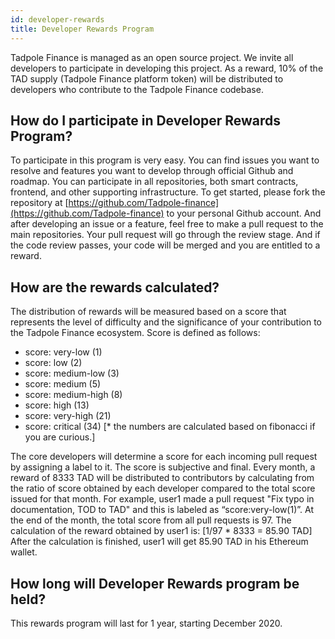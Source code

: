 ```yaml
---
id: developer-rewards
title: Developer Rewards Program
---
```


Tadpole Finance is managed as an open source project. We invite all developers to participate in developing this project. As a reward, 10% of the TAD supply (Tadpole Finance platform token) will be distributed to developers who contribute to the Tadpole Finance codebase.

## How do I participate in Developer Rewards Program?

To participate in this program is very easy. You can find issues you want to resolve and features you want to develop through official Github and roadmap. You can participate in all repositories, both smart contracts, frontend, and other supporting infrastructure.
To get started, please fork the repository at [https://github.com/Tadpole-finance](https://github.com/Tadpole-finance) to your personal Github account. And after developing an issue or a feature, feel free to make a pull request to the main repositories. Your pull request will go through the review stage. And if the code review passes, your code will be merged and you are entitled to a reward.

## How are the rewards calculated?

The distribution of rewards will be measured based on a score that represents the level of difficulty and the significance of your contribution to the Tadpole Finance ecosystem. Score is defined as follows:

* score: very-low (1)
* score: low (2)
* score: medium-low (3)
* score: medium (5)
* score: medium-high (8)
* score: high (13)
* score: very-high (21)
* score: critical (34)
[* the numbers are calculated based on fibonacci if you are curious.]

The core developers will determine a score for each incoming pull request by assigning a label to it. The score is subjective and final.
Every month, a reward of 8333 TAD will be distributed to contributors by calculating from the ratio of score obtained by each developer compared to the total score issued for that month.
For example, user1 made a pull request "Fix typo in documentation, TOD to TAD" and this is labeled as “score:very-low(1)”. At the end of the month, the total score from all pull requests is 97. The calculation of the reward obtained by user1 is:
[1/97 * 8333 = 85.90 TAD]
After the calculation is finished, user1 will get 85.90 TAD in his Ethereum wallet.

## How long will Developer Rewards program be held?

This rewards program will last for 1 year, starting December 2020.
